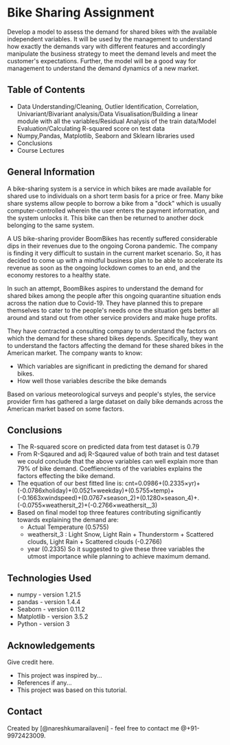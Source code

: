 # Bike Sharing Assignment
Develop a model to assess the demand for shared bikes with the available independent variables. It will be used by the management to understand how exactly the demands vary with different features and accordingly manipulate the business strategy to meet the demand levels and meet the customer's expectations. Further, the model will be a good way for management to understand the demand dynamics of a new market. 

## Table of Contents
* Data Understanding/Cleaning, Outlier Identification, Correlation, Univariant/Bivariant analysis/Data Visualisation/Building a linear  
  module with all the variables/Residual Analysis of the train data/Model Evaluation/Calculating R-squared score on test data
* Numpy,Pandas, Matplotlib, Seaborn and Sklearn libraries used
* Conclusions
* Course Lectures

## General Information
A bike-sharing system is a service in which bikes are made available for shared use to individuals on a short term basis for a price or free. Many bike share systems allow people to borrow a bike from a "dock" which is usually computer-controlled wherein the user enters the payment information, and the system unlocks it. This bike can then be returned to another dock belonging to the same system.

A US bike-sharing provider BoomBikes has recently suffered considerable dips in their revenues due to the ongoing Corona pandemic. The company is finding it very difficult to sustain in the current market scenario. So, it has decided to come up with a mindful business plan to be able to accelerate its revenue as soon as the ongoing lockdown comes to an end, and the economy restores to a healthy state. 

In such an attempt, BoomBikes aspires to understand the demand for shared bikes among the people after this ongoing quarantine situation ends across the nation due to Covid-19. They have planned this to prepare themselves to cater to the people's needs once the situation gets better all around and stand out from other service providers and make huge profits.

They have contracted a consulting company to understand the factors on which the demand for these shared bikes depends. Specifically, they want to understand the factors affecting the demand for these shared bikes in the American market. The company wants to know:

- Which variables are significant in predicting the demand for shared bikes.
- How well those variables describe the bike demands

Based on various meteorological surveys and people's styles, the service provider firm has gathered a large dataset on daily bike demands across the American market based on some factors. 

## Conclusions
* The R-squared score on predicted data from test dataset is 0.79
* From R-Sqaured and adj R-Sqaured value of both train and test dataset we could conclude that the above variables can well explain more than 79% of bike demand. Coeffiencients of the variables explains the factors effecting the bike demand.
* The equation of our best fitted line is:
  cnt=0.0986+(0.2335×yr)+(-0.0786xholiday)+(0.0521×weekday)+(0.5755×temp)+(-0.1663xwindspeed)+(0.0767×season_2)+(0.1280×season_4)+. 
  (-0.0755×weathersit_2)+(-0.2766×weathersit__3)
* Based on final model top three features contributing significantly towards explaining the demand are:
   - Actual Temperature (0.5755)
   - weathersit_3 : Light Snow, Light Rain + Thunderstorm + Scattered clouds, Light Rain + Scattered clouds (-0.2766)
   - year (0.2335)
So it suggested to give these three variables the utmost importance while planning to achieve maximum demand.


## Technologies Used
* numpy - version 1.21.5
* pandas - version 1.4.4
* Seaborn - version 0.11.2
* Matplotlib - version 3.5.2
* Python - version 3

## Acknowledgements
Give credit here.
- This project was inspired by...
- References if any...
- This project was based on this tutorial.


## Contact
Created by [@nareshkumarailaveni] - feel free to contact me @+91-9972423009.

